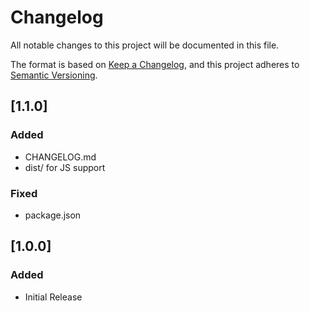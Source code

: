 # Changelog
All notable changes to this project will be documented in this file.

The format is based on [Keep a Changelog](https://keepachangelog.com/en/1.0.0/),
and this project adheres to [Semantic Versioning](https://semver.org/spec/v2.0.0.html).

## [1.1.0] 
### Added
 - CHANGELOG.md
 - dist/ for JS support

### Fixed
 - package.json

## [1.0.0] 
### Added
 - Initial Release